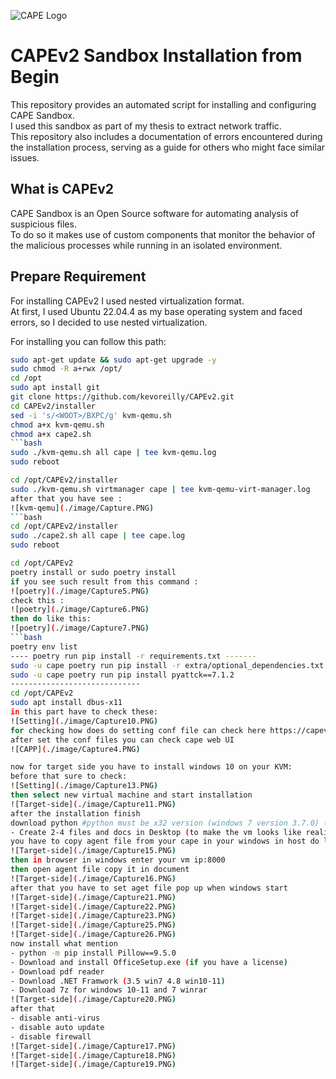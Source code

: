 ![CAPE Logo](https://raw.githubusercontent.com/ctxis/CAPE/master/docs/_static/cape-logo.png)

# CAPEv2 Sandbox Installation from Begin

This repository provides an automated script for installing and configuring CAPE Sandbox.  
I used this sandbox as part of my thesis to extract network traffic.  
This repository also includes a documentation of errors encountered during the installation process, serving as a guide for others who might face similar issues.

## What is CAPEv2

CAPE Sandbox is an Open Source software for automating analysis of suspicious files.  
To do so it makes use of custom components that monitor the behavior of the malicious processes while running in an isolated environment.

## Prepare Requirement

For installing CAPEv2 I used nested virtualization format.  
At first, I used Ubuntu 22.04.4 as my base operating system and faced errors, so I decided to use nested virtualization.

For installing you can follow this path:

```bash
sudo apt-get update && sudo apt-get upgrade -y
sudo chmod -R a+rwx /opt/
cd /opt
sudo apt install git
git clone https://github.com/kevoreilly/CAPEv2.git
cd CAPEv2/installer
sed -i 's/<WOOT>/BXPC/g' kvm-qemu.sh
chmod a+x kvm-qemu.sh
chmod a+x cape2.sh
```bash
sudo ./kvm-qemu.sh all cape | tee kvm-qemu.log
sudo reboot

cd /opt/CAPEv2/installer
sudo ./kvm-qemu.sh virtmanager cape | tee kvm-qemu-virt-manager.log
after that you have see :
![kvm-qemu](./image/Capture.PNG)
```bash
cd /opt/CAPEv2/installer
sudo ./cape2.sh all cape | tee cape.log
sudo reboot

cd /opt/CAPEv2
poetry install or sudo poetry install
if you see such result from this command :
![poetry](./image/Capture5.PNG)
check this :
![poetry](./image/Capture6.PNG)
then do like this:
![poetry](./image/Capture7.PNG)
```bash
poetry env list
---- poetry run pip install -r requirements.txt -------
sudo -u cape poetry run pip install -r extra/optional_dependencies.txt
sudo -u cape poetry run pip install pyattck==7.1.2
-----------------------------
cd /opt/CAPEv2
sudo apt install dbus-x11
in this part have to check these:
![Setting](./image/Capture10.PNG)
for checking how does do setting conf file can check here https://capev2.readthedocs.io/en/latest/installation/host/configuration.html
after set the conf files you can check cape web UI
![CAPP](./image/Capture4.PNG)

now for target side you have to install windows 10 on your KVM:
before that sure to check:
![Setting](./image/Capture13.PNG)
then select new virtual machine and start installation 
![Target-side](./image/Capture11.PNG)
after the installation finish 
download python #python must be x32 version (windows 7 version 3.7.0) ( windows 10 version 3.10.6)
- Create 2-4 files and docs in Desktop (to make the vm looks like reality)
you have to copy agent file from your cape in your windows in host do like this
![Target-side](./image/Capture15.PNG)
then in browser in windows enter your vm ip:8000
then open agent file copy it in document
![Target-side](./image/Capture16.PNG)
after that you have to set aget file pop up when windows start
![Target-side](./image/Capture21.PNG)
![Target-side](./image/Capture22.PNG)
![Target-side](./image/Capture23.PNG)
![Target-side](./image/Capture25.PNG)
![Target-side](./image/Capture26.PNG)
now install what mention
- python -m pip install Pillow==9.5.0
- Download and install OfficeSetup.exe (if you have a license) 
- Download pdf reader
- Download .NET Framwork (3.5 win7 4.8 win10-11)
- Download 7z for windows 10-11 and 7 winrar
![Target-side](./image/Capture20.PNG)
after that 
- disable anti-virus
- disable auto update
- disable firewall
![Target-side](./image/Capture17.PNG)
![Target-side](./image/Capture18.PNG)
![Target-side](./image/Capture19.PNG)
